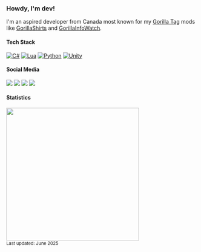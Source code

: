 <h3>Howdy, I'm dev!</h3>

I'm an aspired developer from Canada most known for my [Gorilla Tag](https://store.steampowered.com/app/1533390/Gorilla_Tag/) mods like [GorillaShirts](https://github.com/developer9998/GorillaShirts) and [GorillaInfoWatch](https://github.com/developer9998/GorillaInfoWatch).

<h4>Tech Stack</h4>

[![C#](https://custom-icon-badges.demolab.com/badge/C%23-%23239120.svg?logo=cshrp&logoColor=white)](#)
[![Lua](https://img.shields.io/badge/Lua-%232C2D72.svg?logo=lua&logoColor=white)](#)
[![Python](https://img.shields.io/badge/Python-3776AB?logo=python&logoColor=fff)](#)
[![Unity](https://img.shields.io/badge/Unity-%23000000.svg?logo=unity&logoColor=white)](#)

<h4>Social Media</h4>

<a href="https://www.youtube.com/@developer9998"><img src="https://img.shields.io/badge/YouTube-%23FF0000.svg?logo=YouTube&logoColor=white"></a>
<a href="https://discord.com/users/792064774837239828"><img src="https://img.shields.io/badge/Discord-%235865F2.svg?&logo=discord&logoColor=white"></a>
<a href="https://www.last.fm/user/dev9998"><img src="https://img.shields.io/badge/last.fm-D51007?logo=last.fm&logoColor=white"></a>
<a href="https://steamcommunity.com/profiles/76561199133184705"><img src="https://img.shields.io/badge/Steam-%23000000.svg?logo=steam&logoColor=white"></a>

<h4>Statistics</h4>

<img src="https://github-readme-stats.vercel.app/api?username=developer9998&show_icons=true&theme=discord_old_blurple" width=350px height=auto><br><sub>Last updated: June 2025</sub>

